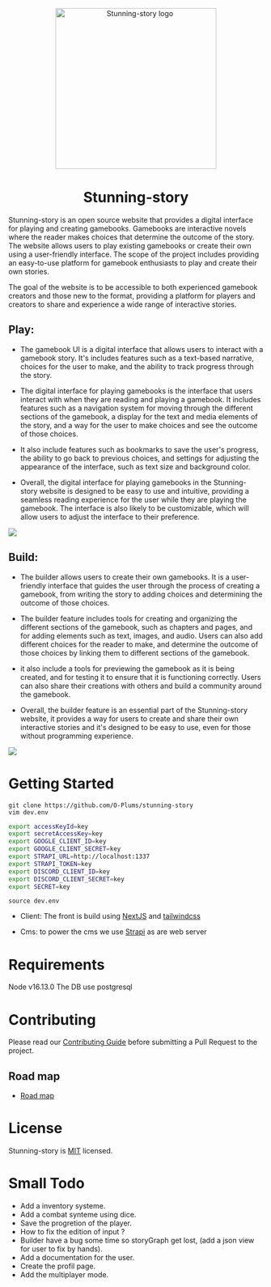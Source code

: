 <p align="center">
  <a href="https://stunning-story.com">
    <img src="https://raw.githubusercontent.com/O-Plums/stunning-story/main/repo_info/logo.webp"
    width="318px" alt="Stunning-story logo" />
  </a>
  <h1 align='center'>Stunning-story</h1>
</p>

 Stunning-story is an open source website that provides a digital interface for playing and creating gamebooks. Gamebooks are interactive novels where the reader makes choices that determine the outcome of the story. The website allows users to play existing gamebooks or create their own using a user-friendly interface. The scope of the project includes providing an easy-to-use platform for gamebook enthusiasts to play and create their own stories.

The goal of the website is to be accessible to both experienced gamebook creators and those new to the format, providing a platform for players and creators to share and experience a wide range of interactive stories.
## Play:

* The gamebook UI is a digital interface that allows users to interact with a gamebook story. It's includes features such as a text-based narrative, choices for the user to make, and the ability to track progress through the story.

* The digital interface for playing gamebooks is the interface that users interact with when they are reading and playing a gamebook. It includes features such as a navigation system for moving through the different sections of the gamebook, a display for the text and media elements of the story, and a way for the user to make choices and see the outcome of those choices.
* It also include features such as bookmarks to save the user's progress, the ability to go back to previous choices, and settings for adjusting the appearance of the interface, such as text size and background color.
* Overall, the digital interface for playing gamebooks in the Stunning-story website is designed to be easy to use and intuitive, providing a seamless reading experience for the user while they are playing the gamebook. The interface is also likely to be customizable, which will allow users to adjust the interface to their preference.


<img src="https://raw.githubusercontent.com/O-Plums/stunning-story/main/repo_info/read.png" width="auto" height="auto" />

## Build:

* The builder allows users to create their own gamebooks. It is a user-friendly interface that guides the user through the process of creating a gamebook, from writing the story to adding choices and determining the outcome of those choices.

* The builder feature includes tools for creating and organizing the different sections of the gamebook, such as chapters and pages, and for adding elements such as text, images, and audio. Users can also add different choices for the reader to make, and determine the outcome of those choices by linking them to different sections of the gamebook.

* it also include a tools for previewing the gamebook as it is being created, and for testing it to ensure that it is functioning correctly. Users can also share their creations with others and build a community around the gamebook.

* Overall, the builder feature is an essential part of the Stunning-story website, it provides a way for users to create and share their own interactive stories and it's designed to be easy to use, even for those without programming experience.

<img src="https://raw.githubusercontent.com/O-Plums/stunning-story/main/repo_info/build.png" width="auto" height="auto" />


# Getting Started

```
git clone https://github.com/O-Plums/stunning-story
vim dev.env 
```
```bash
export accessKeyId=key
export secretAccessKey=key
export GOOGLE_CLIENT_ID=key
export GOOGLE_CLIENT_SECRET=key
export STRAPI_URL=http://localhost:1337
export STRAPI_TOKEN=key
export DISCORD_CLIENT_ID=key
export DISCORD_CLIENT_SECRET=key
export SECRET=key
```
``` 
source dev.env
```
* Client: The front is build using [NextJS](https://nextjs.org/) and [tailwindcss](https://tailwindcss.com/)

* Cms: to power the cms we use [Strapi](https://github.com/strapi/strapi) as are web server
# Requirements

Node v16.13.0
The DB use postgresql
# Contributing

Please read our [Contributing Guide](https://github.com/O-Plums/stunning-story/blob/main/CONTRIBUTING.md) before submitting a Pull Request to the project.
## Road map
* [Road map](https://stunning-story.canny.io/)

# License

Stunning-story is [MIT](https://github.com/O-Plums/stunning-story/blob/main/LICENSE) licensed.

# Small Todo

* Add a inventory systeme.
* Add a combat synteme using dice.
* Save the progretion of the player.
* How to fix the edition of input ? 
* Builder have a bug some time so storyGraph get lost, (add a json view for user to fix by hands).
* Add a documentation for the user.
* Create the profil page.
* Add the multiplayer mode.